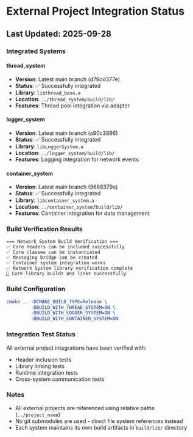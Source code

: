 # External Project Integration Status

## Last Updated: 2025-09-28

### Integrated Systems

#### thread_system
- **Version**: Latest main branch (d79cd377e)
- **Status**: ✅ Successfully integrated
- **Library**: `libthread_base.a`
- **Location**: `../thread_system/build/lib/`
- **Features**: Thread pool integration via adapter

#### logger_system
- **Version**: Latest main branch (a90c3996)
- **Status**: ✅ Successfully integrated
- **Library**: `libLoggerSystem.a`
- **Location**: `../logger_system/build/lib/`
- **Features**: Logging integration for network events

#### container_system
- **Version**: Latest main branch (9688379e)
- **Status**: ✅ Successfully integrated
- **Library**: `libcontainer_system.a`
- **Location**: `../container_system/build/lib/`
- **Features**: Container integration for data management

### Build Verification Results

```
=== Network System Build Verification ===
✅ Core headers can be included successfully
✅ Core classes can be instantiated
✅ Messaging bridge can be created
✅ Container system integration works
✅ Network System library verification complete
🎯 Core library builds and links successfully
```

### Build Configuration

```cmake
cmake .. -DCMAKE_BUILD_TYPE=Release \
         -DBUILD_WITH_THREAD_SYSTEM=ON \
         -DBUILD_WITH_LOGGER_SYSTEM=ON \
         -DBUILD_WITH_CONTAINER_SYSTEM=ON
```

### Integration Test Status

All external project integrations have been verified with:
- Header inclusion tests
- Library linking tests
- Runtime integration tests
- Cross-system communication tests

### Notes

- All external projects are referenced using relative paths (`../project_name`)
- No git submodules are used - direct file system references instead
- Each system maintains its own build artifacts in `build/lib/` directory
